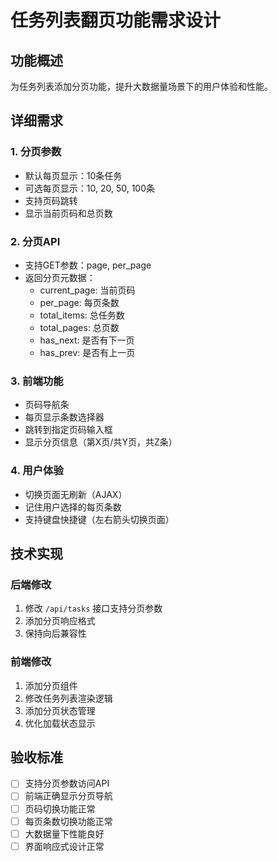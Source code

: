 # 任务列表翻页功能需求设计

## 功能概述
为任务列表添加分页功能，提升大数据量场景下的用户体验和性能。

## 详细需求

### 1. 分页参数
- 默认每页显示：10条任务
- 可选每页显示：10, 20, 50, 100条
- 支持页码跳转
- 显示当前页码和总页数

### 2. 分页API
- 支持GET参数：page, per_page
- 返回分页元数据：
  - current_page: 当前页码
  - per_page: 每页条数
  - total_items: 总任务数
  - total_pages: 总页数
  - has_next: 是否有下一页
  - has_prev: 是否有上一页

### 3. 前端功能
- 页码导航条
- 每页显示条数选择器
- 跳转到指定页码输入框
- 显示分页信息（第X页/共Y页，共Z条）

### 4. 用户体验
- 切换页面无刷新（AJAX）
- 记住用户选择的每页条数
- 支持键盘快捷键（左右箭头切换页面）

## 技术实现

### 后端修改
1. 修改 `/api/tasks` 接口支持分页参数
2. 添加分页响应格式
3. 保持向后兼容性

### 前端修改
1. 添加分页组件
2. 修改任务列表渲染逻辑
3. 添加分页状态管理
4. 优化加载状态显示

## 验收标准
- [ ] 支持分页参数访问API
- [ ] 前端正确显示分页导航
- [ ] 页码切换功能正常
- [ ] 每页条数切换功能正常
- [ ] 大数据量下性能良好
- [ ] 界面响应式设计正常
